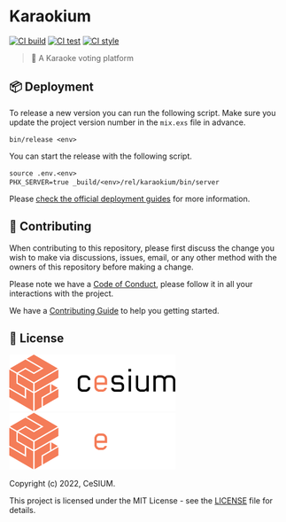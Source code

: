 [contributing]: CONTRIBUTING.md
[code_of_conduct]: CODE_OF_CONDUCT.md
[license]: LICENSE.txt

[ci-build-status]: https://github.com/cesium/karaokium/actions/workflows/build.yml/badge.svg
[ci-build-workflow]: https://github.com/cesium/karaokium/actions/workflows/build.yml
[ci-test-status]: https://github.com/cesium/karaokium/actions/workflows/test.yml/badge.svg
[ci-test-workflow]: https://github.com/cesium/karaokium/actions/workflows/test.yml
[ci-style-status]: https://github.com/cesium/karaokium/actions/workflows/style.yml/badge.svg
[ci-style-workflow]: https://github.com/cesium/karaokium/actions/workflows/style.yml

# Karaokium

[![CI build][ci-build-status]][ci-build-workflow]
[![CI test][ci-test-status]][ci-test-workflow]
[![CI style][ci-style-status]][ci-style-workflow]

> 🎤 A Karaoke voting platform

## 📦 Deployment

To release a new version you can run the following script. Make sure you
update the project version number in the `mix.exs` file in advance.

```
bin/release <env>
```

You can start the release with the following script.

```
source .env.<env>
PHX_SERVER=true _build/<env>/rel/karaokium/bin/server
```

Please [check the official deployment
guides](https://hexdocs.pm/phoenix/deployment.html) for more information.

## 🤝 Contributing

When contributing to this repository, please first discuss the change you wish
to make via discussions, issues, email, or any other method with the owners of this
repository before making a change.

Please note we have a [Code of Conduct](CODE_OF_CONDUCT.md), please follow it
in all your interactions with the project.

We have a [Contributing Guide][contributing] to help you getting started.

## 📝 License

<img src=".github/brand/cesium-DARK.svg#gh-light-mode-only" width="300">
<img src=".github/brand/cesium-LIGHT.svg#gh-dark-mode-only" width="300">

Copyright (c) 2022, CeSIUM.

This project is licensed under the MIT License - see the [LICENSE][license]
file for details.
